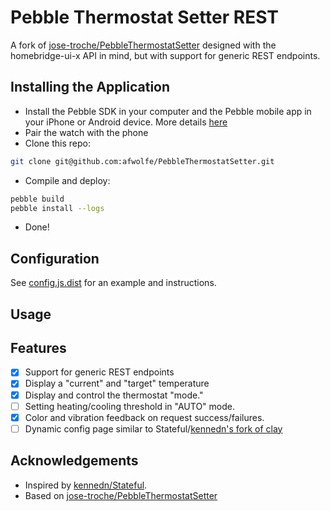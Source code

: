 # Pebble Thermostat Setter REST

A fork of [jose-troche/PebbleThermostatSetter](https://www.github.com/jose-troche/PebbleThermostatSetter) designed with the homebridge-ui-x API in mind, but with support for generic REST endpoints.


## Installing the Application

* Install the Pebble SDK in your computer and the Pebble mobile app in your iPhone or Android device. More details [here](https://developer.rebble.io/developer.pebble.com/sdk/index.html)
* Pair the watch with the phone
* Clone this repo:
```bash
git clone git@github.com:afwolfe/PebbleThermostatSetter.git
```
* Compile and deploy:
```bash
pebble build
pebble install --logs
```
* Done!

## Configuration

See [config.js.dist](src/pkjs/config.js.dist) for an example and instructions.

## Usage
## Features

* [x] Support for generic REST endpoints
* [x] Display a "current" and "target" temperature
* [x] Display and control the thermostat "mode." 
* [ ] Setting heating/cooling threshold in "AUTO" mode.
* [x] Color and vibration feedback on request success/failures.
* [ ] Dynamic config page similar to Stateful/[kennedn's fork of clay](https://github.com/kennedn/clay)

## Acknowledgements

* Inspired by [kennedn/Stateful](https://www.github.com/kennedn/Stateful).
* Based on [jose-troche/PebbleThermostatSetter](https://www.github.com/jose-troche/PebbleThermostatSetter)